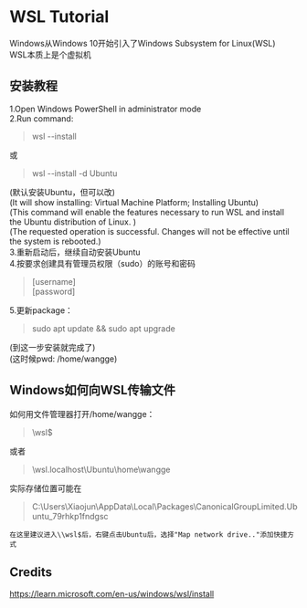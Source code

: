 # WSL Tutorial
Windows从Windows 10开始引入了Windows Subsystem for Linux(WSL)  
WSL本质上是个虚拟机  

## 安装教程
1.Open Windows PowerShell in administrator mode  
2.Run command:  
> wsl --install  

或  
> wsl --install -d Ubuntu  

(默认安装Ubuntu，但可以改)  
(It will show installing: Virtual Machine Platform; Installing Ubuntu)  
(This command will enable the features necessary to run WSL and install the Ubuntu distribution of Linux. )  
(The requested operation is successful. Changes will not be effective until the system is rebooted.)  
3.重新启动后，继续自动安装Ubuntu  
4.按要求创建具有管理员权限（sudo）的账号和密码  
> [username]  
> [password]  

5.更新package：  
> sudo apt update && sudo apt upgrade  

(到这一步安装就完成了)  
(这时候pwd: /home/wangge)  

## Windows如何向WSL传输文件
如何用文件管理器打开/home/wangge：
> \\wsl$

或者
> \\wsl.localhost\Ubuntu\home\wangge

实际存储位置可能在
> C:\Users\Xiaojun\AppData\Local\Packages\CanonicalGroupLimited.Ubuntu_79rhkp1fndgsc

``在这里建议进入\\wsl$后，右键点击Ubuntu后，选择"Map network drive.."添加快捷方式``



## Credits
https://learn.microsoft.com/en-us/windows/wsl/install  








